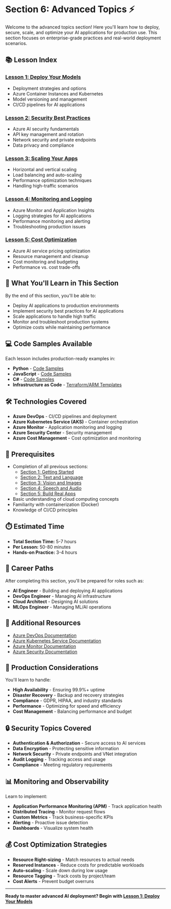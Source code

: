 # Section 6: Advanced Topics ⚡

Welcome to the advanced topics section! Here you'll learn how to deploy, secure, scale, and optimize your AI applications for production use. This section focuses on enterprise-grade practices and real-world deployment scenarios.

## 📚 Lesson Index

### [Lesson 1: Deploy Your Models](./01-Deploy-Your-Models.md)
- Deployment strategies and options
- Azure Container Instances and Kubernetes
- Model versioning and management
- CI/CD pipelines for AI applications

### [Lesson 2: Security Best Practices](./02-Security-Best-Practices.md)
- Azure AI security fundamentals
- API key management and rotation
- Network security and private endpoints
- Data privacy and compliance

### [Lesson 3: Scaling Your Apps](./03-Scaling-Your-Apps.md)
- Horizontal and vertical scaling
- Load balancing and auto-scaling
- Performance optimization techniques
- Handling high-traffic scenarios

### [Lesson 4: Monitoring and Logging](./04-Monitoring-and-Logging.md)
- Azure Monitor and Application Insights
- Logging strategies for AI applications
- Performance monitoring and alerting
- Troubleshooting production issues

### [Lesson 5: Cost Optimization](./05-Cost-Optimization.md)
- Azure AI service pricing optimization
- Resource management and cleanup
- Cost monitoring and budgeting
- Performance vs. cost trade-offs

## 🎯 What You'll Learn in This Section

By the end of this section, you'll be able to:
- Deploy AI applications to production environments
- Implement security best practices for AI applications
- Scale applications to handle high traffic
- Monitor and troubleshoot production systems
- Optimize costs while maintaining performance

## 💻 Code Samples Available

Each lesson includes production-ready examples in:
- **Python** - [Code Samples](../Code-Samples/Python/06-Advanced-Topics/)
- **JavaScript** - [Code Samples](../Code-Samples/JavaScript/06-Advanced-Topics/)
- **C#** - [Code Samples](../Code-Samples/CSharp/06-Advanced-Topics/)
- **Infrastructure as Code** - [Terraform/ARM Templates](../Code-Samples/Infrastructure/)

## 🛠️ Technologies Covered

- **Azure DevOps** - CI/CD pipelines and deployment
- **Azure Kubernetes Service (AKS)** - Container orchestration
- **Azure Monitor** - Application monitoring and logging
- **Azure Security Center** - Security management
- **Azure Cost Management** - Cost optimization and monitoring

## 🚀 Prerequisites

- Completion of all previous sections:
  - [Section 1: Getting Started](../01-Getting-Started/README.md)
  - [Section 2: Text and Language](../02-Text-and-Language/README.md)
  - [Section 3: Vision and Images](../03-Vision-and-Images/README.md)
  - [Section 4: Speech and Audio](../04-Speech-and-Audio/README.md)
  - [Section 5: Build Real Apps](../05-Build-Real-Apps/README.md)
- Basic understanding of cloud computing concepts
- Familiarity with containerization (Docker)
- Knowledge of CI/CD principles

## ⏱️ Estimated Time

- **Total Section Time:** 5-7 hours
- **Per Lesson:** 50-80 minutes
- **Hands-on Practice:** 3-4 hours

## 🔗 Career Paths

After completing this section, you'll be prepared for roles such as:
- **AI Engineer** - Building and deploying AI applications
- **DevOps Engineer** - Managing AI infrastructure
- **Cloud Architect** - Designing AI solutions
- **MLOps Engineer** - Managing ML/AI operations

## 📖 Additional Resources

- [Azure DevOps Documentation](https://docs.microsoft.com/azure/devops/)
- [Azure Kubernetes Service Documentation](https://docs.microsoft.com/azure/aks/)
- [Azure Monitor Documentation](https://docs.microsoft.com/azure/azure-monitor/)
- [Azure Security Documentation](https://docs.microsoft.com/azure/security/)

## 🎯 Production Considerations

You'll learn to handle:
- **High Availability** - Ensuring 99.9%+ uptime
- **Disaster Recovery** - Backup and recovery strategies
- **Compliance** - GDPR, HIPAA, and industry standards
- **Performance** - Optimizing for speed and efficiency
- **Cost Management** - Balancing performance and budget

## 🔒 Security Topics Covered

- **Authentication & Authorization** - Secure access to AI services
- **Data Encryption** - Protecting sensitive information
- **Network Security** - Private endpoints and VNet integration
- **Audit Logging** - Tracking access and usage
- **Compliance** - Meeting regulatory requirements

## 📊 Monitoring and Observability

Learn to implement:
- **Application Performance Monitoring (APM)** - Track application health
- **Distributed Tracing** - Monitor request flows
- **Custom Metrics** - Track business-specific KPIs
- **Alerting** - Proactive issue detection
- **Dashboards** - Visualize system health

## 💰 Cost Optimization Strategies

- **Resource Right-sizing** - Match resources to actual needs
- **Reserved Instances** - Reduce costs for predictable workloads
- **Auto-scaling** - Scale down during low usage
- **Resource Tagging** - Track costs by project/team
- **Cost Alerts** - Prevent budget overruns

---

**Ready to master advanced AI deployment? Begin with [Lesson 1: Deploy Your Models](./01-Deploy-Your-Models.md)** 